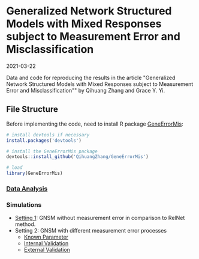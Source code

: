 # Generalized Network Structured Models with Mixed Responses subject to Measurement Error and Misclassification

2021-03-22

Data and code for reproducing the results in the article "Generalized Network Structured Models with Mixed Responses subject to Measurement Error and Misclassification""
by Qihuang Zhang and Grace Y. Yi.



## File Structure

Before implementing the code, need to install R package [GeneErrorMis](https://https://github.com/QihuangZhang/GeneErrorMis):

``` r
# install devtools if necessary
install.packages('devtools')

# install the GeneErrorMis package
devtools::install_github('QihuangZhang/GeneErrorMis')

# load
library(GeneErrorMis)
```


### [Data Analysis](https://github.com/QihuangZhang/GEEmix/blob/main/code/DataAnalysis/DataAnalysis_905_IVoptimcompcomp.R)


### Simulations
* [Setting 1](https://github.com/QihuangZhang/GNSM/blob/main/code/Simulation/Simulation2.R): GNSM without measurement error in comparison to RelNet method.
* Setting 2: GNSM with different measurement error processes
  * [Known Parameter](https://github.com/QihuangZhang/GNSM/blob/main/code/Simulation/Simulation3.R)
  * [Internal Validation](https://github.com/QihuangZhang/GNSM/blob/main/code/Simulation/Simulation4.R)
  * [External Validation](https://github.com/QihuangZhang/GNSM/blob/main/code/Simulation/Simulation5.R)

